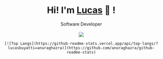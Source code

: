<div align="center">
	<h1>Hi! I'm <a href="https://github.com/lucasbuyatti">Lucas</a> 🐬 !</h1>
	<div>Software Developer</div>
	<br />
	<a href="https://www.microsoft.com/"><img src="https://img.shields.io/badge/OS-windows-e06c75?style=flat&logo=linux" /></a>
	<br />
	
	[![Top Langs](https://github-readme-stats.vercel.app/api/top-langs/?lucasbuyatti=anuraghazra)](https://github.com/anuraghazra/github-readme-stats)
</div>



